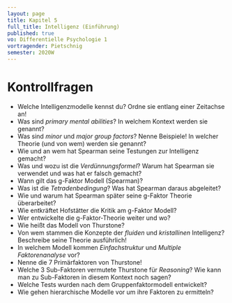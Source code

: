 ```yaml
---
layout: page
title: Kapitel 5
full_title: Intelligenz (Einführung)
published: true
vo: Differentielle Psychologie 1
vortragender: Pietschnig
semester: 2020W
---
```


# Kontrollfragen

* Welche Intelligenzmodelle kennst du? Ordne sie entlang einer Zeitachse an!
* Was sind _primary mental abilities_? In welchem Kontext werden sie genannt?
* Was sind _minor_ und _major group factors_? Nenne Beispiele! In welcher Theorie (und von wem) werden sie genannt?
* Wie und an wem hat Spearman seine Testungen zur Intelligenz gemacht?
* Was und wozu ist die _Verdünnungsformel_? Warum hat Spearman sie verwendet und was hat er falsch gemacht?
* Wann gilt das g-Faktor Modell (Spearman)?
* Was ist die _Tetradenbedingung_? Was hat Spearman daraus abgeleitet?
* Wie und warum hat Spearman später seine g-Faktor Theorie überarbeitet?
* Wie entkräftet Hofstätter die Kritik am g-Faktor Modell?
* Wer entwickelte die g-Faktor-Theorie weiter und wo?
* Wie heißt das Modell von Thurstone?
* Von wem stammen die Konzepte der _fluiden_ und _kristallinen_ Intelligenz? Beschreibe seine Theorie ausführlich!
* In welchem Modell kommen _Einfachstruktur_ und _Multiple Faktorenanalyse_ vor?
* Nenne die 7 Primärfaktoren von Thurstone!
* Welche 3 Sub-Faktoren vermutete Thurstone für _Reasoning_? Wie kann man zu Sub-Faktoren in diesem Kontext noch sagen?
* Welche Tests wurden nach dem Gruppenfaktormodell entwickelt?
* Wie gehen hierarchische Modelle vor um ihre Faktoren zu ermitteln?
